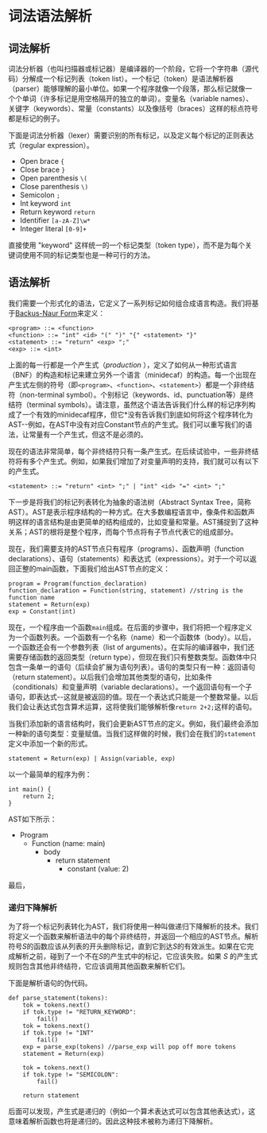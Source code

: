 # 词法语法解析

## 词法解析

词法分析器（也叫扫描器或标记器）是编译器的一个阶段，它将一个字符串（源代码）分解成一个标记列表（token list）。一个标记（token）是语法解析器（parser）能够理解的最小单位。如果一个程序就像一个段落，那么标记就像一个个单词（许多标记是用空格隔开的独立的单词）。变量名（variable names）、关键字（keywords）、常量（constants）以及像括号（braces）这样的标点符号都是标记的例子。

下面是词法分析器（lexer）需要识别的所有标记，以及定义每个标记的正则表达式（regular expression）。

- Open brace `{`
- Close brace `}`
- Open parenthesis `\(`
- Close parenthesis `\)`
- Semicolon `;`
- Int keyword `int`
- Return keyword `return`
- Identifier `[a-zA-Z]\w*`
- Integer literal `[0-9]+`

直接使用 "keyword" 这样统一的一个标记类型（token type），而不是为每个关键词使用不同的标记类型也是一种可行的方法。

## 语法解析

我们需要一个形式化的语法，它定义了一系列标记如何组合成语言构造。我们将基于[Backus-Naur Form](https://en.wikipedia.org/wiki/Backus-Naur_form-Naur_form)来定义：

```
<program> ::= <function>
<function> ::= "int" <id> "(" ")" "{" <statement> "}"
<statement> ::= "return" <exp> ";"
<exp> ::= <int>
```

上面的每一行都是一个产生式（*production* ），定义了如何从一种形式语言（BNF）的构造和标记来建立另外一个语言（minidecaf）的构造。每一个出现在产生式左侧的符号（即`<program>`、`<function>`、`<statement>`）都是一个非终结符（non-terminal symbol）。个别标记（keywords、id、punctuation等）是终结符（terminal symbols）。请注意，虽然这个语法告诉我们什么样的标记序列构成了一个有效的minidecaf程序，但它*没有告诉我们到底如何将这个程序转化为AST--例如，在AST中没有对应Constant节点的产生式。我们可以重写我们的语法，让常量有一个产生式，但这不是必须的。

现在的语法非常简单，每个非终结符只有一条产生式。在后续试验中，一些非终结符将有多个产生式。例如，如果我们增加了对变量声明的支持，我们就可以有以下的产生式。

```
<statement> ::= "return" <int> ";" | "int" <id> "=" <int> ";"
```

下一步是将我们的标记列表转化为抽象的语法树（Abstract Syntax Tree，简称AST）。AST是表示程序结构的一种方式。在大多数编程语言中，像条件和函数声明这样的语言结构是由更简单的结构组成的，比如变量和常量。AST捕捉到了这种关系；AST的根将是整个程序，而每个节点将有子节点代表它的组成部分。

现在，我们需要支持的AST节点只有程序（programs）、函数声明（function declarations）、语句（statements）和表达式（expressions）。对于一个可以返回正整的main函数，下面我们给出AST节点的定义：

```
program = Program(function_declaration)
function_declaration = Function(string, statement) //string is the function name
statement = Return(exp)
exp = Constant(int) 
```

现在，一个程序由一个函数`main`组成。在后面的步骤中，我们将把一个程序定义为一个函数列表。一个函数有一个名称（name）和一个函数体（body）。以后，一个函数还会有一个参数列表（list of arguments）。在实际的编译器中，我们还需要存储函数的返回类型（return type），但现在我们只有整数类型。函数体中只包含一条单一的语句（后续会扩展为语句列表）。语句的类型只有一种：返回语句（return statement）。以后我们会增加其他类型的语句，比如条件（conditionals）和变量声明（variable declarations）。一个返回语句有一个子语句，即表达式--这就是被返回的值。现在一个表达式只能是一个整数常量。以后我们会让表达式包含算术运算，这将使我们能够解析像`return 2+2;`这样的语句。

当我们添加新的语言结构时，我们会更新AST节点的定义。例如，我们最终会添加一种新的语句类型：变量赋值。当我们这样做的时候，我们会在我们的`statement`定义中添加一个新的形式。

```
statement = Return(exp) | Assign(variable, exp)
```

以一个最简单的程序为例：

```
int main() {
    return 2;
}
```

AST如下所示：

- Program
  - Function (name: main)
    - body
      - return statement
        - constant (value: 2)

最后，

### 递归下降解析

为了将一个标记列表转化为AST，我们将使用一种叫做递归下降解析的技术。我们将定义一个函数来解析语法中的每个非终结符，并返回一个相应的AST节点。解析符号*S*的函数应该从列表的开头删除标记，直到它到达*S*的有效派生。如果在它完成解析之前，碰到了一个不在*S*的产生式中的标记，它应该失败。如果 *S* 的产生式规则包含其他非终结符，它应该调用其他函数来解析它们。

下面是解析语句的伪代码。

```
def parse_statement(tokens):
    tok = tokens.next()
    if tok.type != "RETURN_KEYWORD":
        fail()
    tok = tokens.next()
    if tok.type != "INT"
        fail()
    exp = parse_exp(tokens) //parse_exp will pop off more tokens
    statement = Return(exp)

    tok = tokens.next()
    if tok.type != "SEMICOLON":
        fail()

    return statement
```

后面可以发现，产生式是递归的（例如一个算术表达式可以包含其他表达式），这意味着解析函数也将是递归的。因此这种技术被称为递归下降解析。